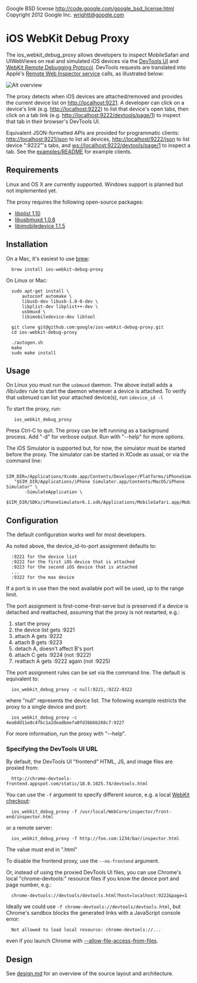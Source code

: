 Google BSD license <http://code.google.com/google_bsd_license.html>   
Copyright 2012 Google Inc.  <wrightt@google.com>


iOS WebKit Debug Proxy
======================

The ios_webkit_debug_proxy allows developers to inspect MobileSafari and UIWebViews on real and simulated iOS devices via the [DevTools UI](https://developers.google.com/chrome-developer-tools/) and [WebKit Remote Debugging Protocol](https://developers.google.com/chrome-developer-tools/docs/remote-debugging).  DevTools requests are translated into Apple's [Remote Web Inspector service](https://developer.apple.com/technologies/safari/developer-tools.html) calls, as illustrated below:

![Alt overview](overview.png "Overview")

The proxy detects when iOS devices are attached/removed and provides the current device list on <http://localhost:9221>.  A developer can click on a device's link (e.g. <http://localhost:9222>) to list that device's open tabs, then click on a tab link (e.g. <http://localhost:9222/devtools/page/1>) to inspect that tab in their browser's DevTools UI.

Equivalent JSON-formatted APIs are provided for programmatic clients: <http://localhost:9221/json> to list all devices,    <http://localhost/9222/json> to list device ":9222"'s tabs,    and [ws://localhost:9222/devtools/page/1]() to inspect a tab.  See the [examples/README](examples/README.md) for example clients.

Requirements
------------

Linux and OS X are currently supported.  Windows support is planned but not implemented yet.

The proxy requires the following open-source packages:

   - [libplist 1.10](http://cgit.sukimashita.com/libplist.git)
   - [libusbmuxd 1.0.8](http://cgit.sukimashita.com/usbmuxd.git/)
   - [libimobiledevice 1.1.5](http://cgit.sukimashita.com/libimobiledevice.git)

Installation
------------

On a Mac, it's easiest to use [brew](http://mxcl.github.com/homebrew/):

      brew install ios-webkit-debug-proxy
      
On Linux or Mac:

      sudo apt-get install \
          autoconf automake \
          libusb-dev libusb-1.0-0-dev \
          libplist-dev libplist++-dev \
          usbmuxd \
          libimobiledevice-dev libtool
      
      git clone git@github.com:google/ios-webkit-debug-proxy.git
      cd ios-webkit-debug-proxy
      
      ./autogen.sh
      make
      sudo make install

Usage
-----
On Linux you must run the `usbmuxd` daemon.  The above install adds a /lib/udev rule to start the daemon whenever a device is attached.  To verify that usbmuxd can list your attached device(s), run `idevice_id -l`

To start the proxy, run:

       ios_webkit_debug_proxy

Press Ctrl-C to quit. The proxy can be left running as a background process.  Add "-d" for verbose output.  Run with "--help" for more options.

The iOS Simulator is supported but, for now, the simulator must be started before the proxy.  The simulator can be started in XCode as usual, or via the command line:

       SIM_DIR=/Applications/Xcode.app/Contents/Developer/Platforms/iPhoneSimulator.platform/Developer
       "$SIM_DIR/Applications/iPhone Simulator.app/Contents/MacOS/iPhone Simulator" \
           -SimulateApplication \
           $SIM_DIR/SDKs/iPhoneSimulator6.1.sdk/Applications/MobileSafari.app/MobileSafari

Configuration
-------------
The default configuration works well for most developers.

As noted above, the device_id-to-port assignment defaults to:

      :9221 for the device list
      :9222 for the first iOS device that is attached
      :9223 for the second iOS device that is attached
      ...
      :9322 for the max device
      
If a port is in use then the next available port will be used, up to the range limit.

The port assignment is first-come-first-serve but is preserved if a device
is detached and reattached, assuming that the proxy is not restarted, e.g.:

  1. start the proxy
  1. the device list gets :9221
  1. attach A gets :9222
  1. attach B gets :9223
  1. detach A, doesn't affect B's port
  1. attach C gets :9224 (not :9222)
  1. reattach A gets :9222 again (not :9225)

The port assignment rules can be set via the command line.  The default is
equivalent to:

      ios_webkit_debug_proxy -c null:9221,:9222-9322

where "null" represents the device list.  The following example restricts the proxy to
a single device and port:

      ios_webkit_debug_proxy -c 4ea8dd11e8c4fbc1a2deadbeefa0fd3bbbb268c7:9227

For more information, run the proxy with "--help".

### Specifying the DevTools UI URL

By default, the DevTools UI "frontend" HTML, JS, and image files are proxied from:

      http://chrome-devtools-frontend.appspot.com/static/18.0.1025.74/devtools.html

You can use the `-f` argument to specify different source, e.g. a local
[WebKit checkout](https://chromium.googlesource.com/chromium/blink.git/+/master/Source/devtools/):

      ios_webkit_debug_proxy -f /usr/local/WebCore/inspector/front-end/inspector.html

or a remote server:

      ios_webkit_debug_proxy -f http://foo.com:1234/bar/inspector.html

The value must end in ".html"
 
To disable the frontend proxy, use the `--no-frontend` argument.
 
Or, instead of using the proxied DevTools UI files, you can use Chrome's local
"chrome-devtools:" resource files if you know the device port and page number,
e.g.:

      chrome-devtools://devtools/devtools.html?host=localhost:9222&page=1

Ideally we could use `-f chrome-devtools://devtools/devtools.html`, but Chrome's
sandbox blocks the generated links with a JavaScript console error:

      Not allowed to load local resource: chrome-devtools://...

even if you launch Chrome with
[--allow-file-access-from-files](https://code.google.com/p/chromium/codesearch#chromium/src/content/browser/fileapi/browser_file_system_helper.cc&l=33).


Design
------

See [design.md](design.md) for an overview of the source layout and architecture.
